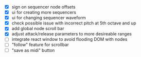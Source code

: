 - [x] sign on sequencer node offsets
- [x] ui for creating more sequencers
- [x] ui for changing sequencer waveform
- [x] check possible issue with incorrect pitch at 5th octave and up
- [x] add global node scroll bar
- [x] adjust attack/release parameters to more desireable ranges
- [ ] integrate react window to avoid flooding DOM with nodes
- [ ] "follow" feature for scrollbar
- [ ] "save as midi" button
